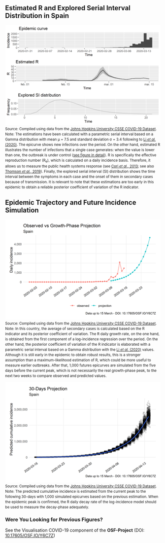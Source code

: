## Estimated R and Explored Serial Interval Distribution in Spain

[![R](https://raw.githubusercontent.com/bgonzalezbustamante/COVID-19-South-America/master/docs/images/20200315/20200315_R_ESP.png)](https://raw.githubusercontent.com/bgonzalezbustamante/COVID-19-South-America/master/docs/images/20200315/20200315_R_ESP.png)
<small>Source: Compiled using data from the [Johns Hopkins University CSSE COVID-19 Dataset](https://github.com/CSSEGISandData/COVID-19/tree/master/csse_covid_19_data/csse_covid_19_time_series).</small> <br />
<small>Note: The estimations have been calculated with a parametric serial interval based on a Gamma distribution with mean μ = 7.5 and standard deviation σ = 3.4 following to [Li *et al.* (2020)](https://www.nejm.org/doi/full/10.1056/NEJMoa2001316). The epicurve shows new infections over the period. On the other hand, estimated R illustrates the number of infections that a single case generates: when the value is lower than one, the outbreak is under control ([see figure in detail](https://raw.githubusercontent.com/bgonzalezbustamante/COVID-19-South-America/master/docs/images/20200315/20200315_Re_ESP.png)). R is specifically the effective reproduction number (R<sub>e</sub>), which is calculated on a daily incidence basis. Therefore, it allows us to measure the public health systems response (see [Cori *et al*., 2013](https://dx.doi.org/10.1093%2Faje%2Fkwt133); see also [Thomson *et al.*, 2019](https://doi.org/10.1016/j.epidem.2019.100356)). Finally, the explored serial interval (SI) distribution shows the time interval between the symptoms in each case and the onset of them in secondary cases because of transmission. It is relevant to note that these estimations are too early in this epidemic to obtain a reliable posterior coefficient of variation of the R indicator.</small>

## Epidemic Trajectory and Future Incidence Simulation

[![Growth](https://raw.githubusercontent.com/bgonzalezbustamante/COVID-19-South-America/master/docs/images/20200315/Projections/20200315_growth_ESP.png)](https://raw.githubusercontent.com/bgonzalezbustamante/COVID-19-South-America/master/docs/images/20200315/Projections/20200315_growth_ESP.png)
<small>Source: Compiled using data from the [Johns Hopkins University CSSE COVID-19 Dataset](https://github.com/CSSEGISandData/COVID-19/tree/master/csse_covid_19_data/csse_covid_19_time_series).</small> <br />
<small>Note: In this country, the average of secondary cases is calculated based on the R indicator and its posterior coefficient of variation. The R daily growth rate, on the one hand, is obtained from the first component of a log-incidence regression over the period. On the other hand, the posterior coefficient of variation of the R indicator is elaborated with a parametric serial interval based on a Gamma distribution with the [Li *et al.* (2020)](https://www.nejm.org/doi/full/10.1056/NEJMoa2001316) values. Although it is still early in the epidemic to obtain robust results, this is a stronger assumption than a maximum-likelihood estimation of R, which could be more useful to measure earlier outbreaks. After that, 1,000 futures epicurves are simulated from the five days before the current peak, which is not necessarily the real growth-phase peak, to the next two weeks to compare observed and predicted values.</small>

[![Projection](https://raw.githubusercontent.com/bgonzalezbustamante/COVID-19-South-America/master/docs/images/20200315/Projections/20200315_proj_ESP.png)](https://raw.githubusercontent.com/bgonzalezbustamante/COVID-19-South-America/master/docs/images/20200315/Projections/20200315_proj_ESP.png)
<small>Source: Compiled using data from the [Johns Hopkins University CSSE COVID-19 Dataset](https://github.com/CSSEGISandData/COVID-19/tree/master/csse_covid_19_data/csse_covid_19_time_series).</small> <br />
<small>Note: The predicted cumulative incidence is estimated from the current peak to the following 30-days with 1,000 simulated epicurves based on the previous estimation. When the epidemic peak is confirmed, the R daily decay rate of the log-incidence model should be used to measure the decay-phase adequately.</small>

### Were You Looking for Previous Figures?

See the Visualisation COVID-19 component of the **OSF-Project** (DOI: [10.17605/OSF.IO/Y6C7Z](http://doi.org/10.17605/OSF.IO/Y6C7Z))
